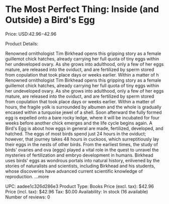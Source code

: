 # The Most Perfect Thing: Inside (and Outside) a Bird's Egg

Price: USD:$42.96-$42.96

Product Details:

Renowned ornithologist Tim Birkhead opens this gripping story as a female guillemot chick hatches, already carrying her full quota of tiny eggs within her undeveloped ovary. As she grows into adulthood, only a few of her eggs mature, are released into the oviduct, and are fertilized by sperm stored from copulation that took place days or weeks earlier. Within a matter of h Renowned ornithologist Tim Birkhead opens this gripping story as a female guillemot chick hatches, already carrying her full quota of tiny eggs within her undeveloped ovary. As she grows into adulthood, only a few of her eggs mature, are released into the oviduct, and are fertilized by sperm stored from copulation that took place days or weeks earlier. Within a matter of hours, the fragile yolk is surrounded by albumen and the whole is gradually encased within a turquoise jewel of a shell. Soon afterward the fully formed egg is expelled onto a bare rocky ledge, where it will be incubated for four weeks before another chick emerges and the life cycle begins again. A Bird's Egg is about how eggs in general are made, fertilized, developed, and hatched. The eggs of most birds spend just 24 hours in the oviduct; however, that journey takes 48 hours in cuckoos, which surreptitiously lay their eggs in the nests of other birds. From the earliest times, the study of birds' ovaries and ova (eggs) played a vital role in the quest to unravel the mysteries of fertilization and embryo development in humans. Birkhead uses birds' eggs as wondrous portals into natural history, enlivened by the stories of naturalists and scientists, including Birkhead and his students, whose discoveries have advanced current scientific knowledge of reproduction. ...more

UPC: aadee1c326d286e3
Product Type: Books
Price (excl. tax): $42.96
Price (incl. tax): $42.96
Tax: $0.00
Availability: In stock (16 available)
Number of reviews: 0